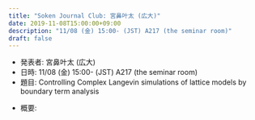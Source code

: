 ```yaml
---
title: "Soken Journal Club: 宮鼻叶太 (広大)"
date: 2019-11-08T15:00:00+09:00
description: "11/08 (金) 15:00- (JST) A217 (the seminar room)"
draft: false
---
```


- 発表者:
宮鼻叶太 (広大)
- 日時:
11/08 (金) 15:00- (JST) A217 (the seminar room)
- 題目:
Controlling Complex Langevin simulations of lattice models by boundary term analysis

<!--more-->

- 概要:

